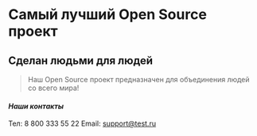 # Самый лучший Open Source проект

## Сделан людьми для людей

> Наш Open Source проект предназначен для объединения людей со всего мира!

#### *Наши контакты*
Тел: 8 800 333 55 22
Email: [support@test.ru](mailto:support@test.ru)

